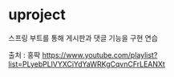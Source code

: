 # uproject

스프링 부트를 통해 게시판과 댓글 기능을 구현 연습

출처 : 홍팍 https://www.youtube.com/playlist?list=PLyebPLlVYXCiYdYaWRKgCqvnCFrLEANXt
